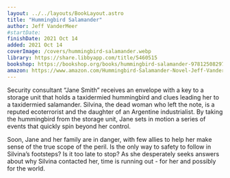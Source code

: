 ```yaml
---
layout: ../../layouts/BookLayout.astro
title: "Hummingbird Salamander"
author: Jeff VanderMeer
#startDate:
finishDate: 2021 Oct 14
added: 2021 Oct 14
coverImage: /covers/hummingbird-salamander.webp
library: https://share.libbyapp.com/title/5460515
bookshop: https://bookshop.org/books/hummingbird-salamander-9781250829771/9781250829771
amazon: https://www.amazon.com/Hummingbird-Salamander-Novel-Jeff-VanderMeer/dp/
---
```


Security consultant “Jane Smith” receives an envelope with a key to a storage unit that holds a taxidermied hummingbird and clues leading her to a taxidermied salamander. Silvina, the dead woman who left the note, is a reputed ecoterrorist and the daughter of an Argentine industrialist. By taking the hummingbird from the storage unit, Jane sets in motion a series of events that quickly spin beyond her control.

Soon, Jane and her family are in danger, with few allies to help her make sense of the true scope of the peril. Is the only way to safety to follow in Silvina’s footsteps? Is it too late to stop? As she desperately seeks answers about why Silvina contacted her, time is running out - for her and possibly for the world.  
